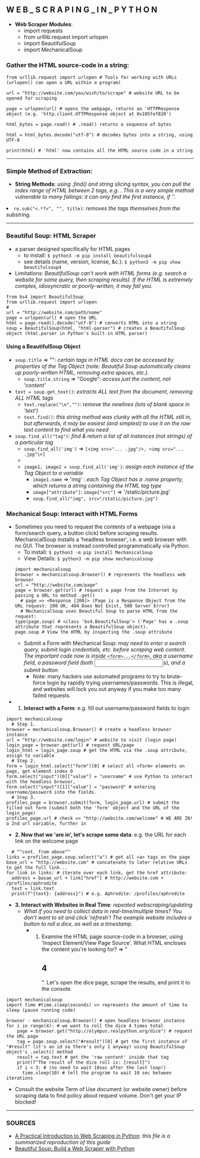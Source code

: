 ## W E B _ S C R A P I N G _ I N _ P Y T H O N

- **Web Scraper Modules**:
  - import requests
  - from urlllib.request import urlopen
  - import BeautifulSoup
  - import MechanicalSoup

### Gather the HTML source-code in a string:
```
from urllib.request import urlopen # Tools for working with URLs (urlopen() can open a URL within a program)

url = "http://website.com/you/wish/to/scrape" # website URL to be opened for scraping

page = urlopen(url) # opens the webpage, returns an 'HTTPResponse object (e.g. 'http.client.HTTPResponse object at 0x105fef820')

html_bytes = page.read() # .read() returns a sequence of bytes

html = html_bytes.decode("utf-8") # decodes bytes into a string, using UTF-8

print(html) # 'html' now contains all the HTML source code in a string
```

<hr> 

### Simple Method of Extraction:
- **String Methods**: *using .find() and string slicing syntax, you can pull the index range of HTML between 2 tags, e.g. <title>...</title>. This is a very simple method vulnerable to many failings: it can only find the first instance, if '<title>' is actually '<title id="hdg">' it won't find it, &c.*
  - ```.find()```: *searches a string for the first instance of the string-pattern*
```
    # <title>Poseidon</title>
title_index = html.find("<title>") # get the index of the '<' in '<title>'
start_index = title_index + len("<title>") # get the index of the first letter of the actual title, "'P'oseidon"
end_index = html.find("</title>") # repeat for close tag
title = html[start_index:end_index]
print(title) # "Poseidon"
```
   

### Regular Expressions – Extracting Data between HTML tags (manually):

### REGEX Special Characters, Functions & Syntax
- ```*```: *0+ occurrences of whatever preceded*
- ```.```: *1+ occurrences of whatever preceded*
  - ```.*```: *matches any character any number of times*
  - ```.*?```: *non-greedy matching pattern (finds the shortest possible match, rather than the longest* 

### REGEX Functions:
  - ```import re```: *Regex module must be imported to use*
- ```re.findall(pattern, string,)```: *find any and all matches of the pattern in a string, returning a list of all matches/*
  - ```re.findall("ab*c", "abcac")``` => ['abc', 'ac']
- ```re.search()```: *returns a 'match object' of all possible matches (even matches inside matches)*
  - ```x = matches.group()```: *gives the first and most inclusive result (unpacks the match object)*
- ```re.sub(pattern, replace_text, string,)```: *replace text in a string that matches a regular expression with new text (behaves akin to string.replace()). Example ```string = "Everything is <replaced> if it's in <tags>."```*
  - ```print(re.sub("<.*>", "!!!", string))``` => ```Everything is !!!.``` *This happens because Python's regular expressions are 'greedy'– they try to find the longest possible match.*
  - ```print(re.sub("<.*?>", "!!!", string))``` => ```Everything is !!! if it's in !!!.```

### HTML Regex
- ```match_result = re.search(pattern, html, re.IGNORECASE)```
  - ```tag_and_contents = match_results.group()```
- ```pattern = "<tag.*?>.*?</tag.*?>"``` => ```<TITLE >Profile: Dionysus</title  / >```: *a sample regex for capturing the inner contents of any <tag>contents</tag> substring in the html-string. (Use re.IGNORECASE as a 3rd-argument.)*
  - ```"<tag.*?>"```: *matches an opening tag, from '<tag' until the first '>', e.g. "<div id='ex'>".*
  - ```.*?```: *non-greedily matches all text after '<tag...>', up until first instance of...*
  - ```</title.*?>```: *the closing tag, e.g. '</TITLE >'.*
- ```re.sub("<.*?>", "", title)```: *removes the tags themselves from the substring.*

<hr>

### Beautiful Soup: HTML Scraper
- a parser designed specifically for HTML pages
  - to install: ```$ python3 -m pip install beautifulsoup4```
  - see details (name, version, license, &c.): ```$ python3 -m pip show beautifulsoup4```
- Limitations: *BeautifulSoup can't work with HTML forms (e.g. search a website for some query, then scraping results). If the HTML is extremely complex, idiosyncratic or poorly-written, it may fail you.*

```
from bs4 import BeautifulSoup
from urllib.request import urlopen
#
url = "http://website.com/path/name"
page = urlopen(url) # open the URL
html = page.read().decode("utf-8") # converts HTML into a string
soup = BeautifulSoup(html, "html-parser") # creates a BeautifulSoup object (html.parser in Python's built-in HTML parser)
```
#### Using a BeautifulSoup Object
- ```soup.title``` => "<title>Google</title>": *certain tags in HTML docs can be accessed by properties of the Tag Object (note: Beautiful Soup automatically cleans up poorly-written HTML, removing extra spaces, etc.).*
  - ```soup.title.string``` => "Google": *access just the content, not '<tag>content</tag>'*
- ```text = soup.get_text()```: *extracts ALL text from the document, removing ALL HTML tags*
  - ```text.replace("\n","")```: *remove the newlines (lots of blank space in 'text')*
  - ```text.find()```: *this string method was clunky with all the HTML still in, but afterwards, it may be easiest (and simplest) to use it on the raw text content to find what you need* 
- ```soup.find_all("tag")```: *find & return a list of all instances (not strings) of a particular tag*
  - ```soup.find_all('img')``` => ```[<img src="... .jpg"/>, <img src="... .jpg"\>]```
  - 
  - ```image1, image2 = soup.find_all('img')```: *assign each instance of the Tag Object to a variable*
    - ```image1.name``` => 'img' : *each Tag Object has a .name property, which returns a string containing the HTML tag type*
    - ```image["attribute"]```: ```image["src"]``` => '/static/picture.jpg'
    - ```soup.find_all("img", src="/static/picture.jpg")```

### Mechanical Soup: Interact with HTML Forms
- Sometimes you need to request the contents of a webpage (via a form/search query, a button click) before scraping results. MechanicalSoup installs a 'headless browser', i.e. a web browser with no GUI. The browser is instead controlled programmatically via Python.
  - To install: ```$ python3 -m pip install MechanicalSoup```
  - View Details: ```$ python3 -m pip show mechanicalsoup```
  ```
  import mechanicalsoup
  browser = mechanicalsoup.Browser() # represents the headless web browser
  url = "http://website.com/page"
  page = browser.get(url) # request a page from the Internet by passing a URL to method .get()
    # page => <Response [200]> (Page is a Response Object from the URL request: 200 OK, 404 Does Not Exist, 500 Server Error)
    # MechanicalSoup uses Beautiful Soup to parse HTML from the request: 
  type(page.soup) # <class 'bs4.BeautifulSoup'> ('Page' has a .soup attribute that represents a BeautifulSoup object).
  page.soup # View the HTML by inspecting the .soup attribute
  ```
  - Submit a Form with Mechanical Soup: *may need to enter a search query, submit login credentials, etc. before scraping web content. The important code now is inside ```<form>...</form>```, aka a username field, a password field (both <input>s), and a submit button*
    - Note: many hackers use automated programs to try to brute-force login by rapidly trying usernames/passwords. This is illegal, and websites will lock you out anyway if you make too many failed requests.
- 1. **Interact with a Form**: e.g. fill out username/password fields to login
```
import mechanicalsoup
  # Step 1. 
browser = mechanicalsoup.Browser() # create a headless browser instance
url = "http://website.com/login" # website to visit (login page)
login_page = browser.get(url) # request URL/page
login_html = login_page.soup # get the HTML via the .soup attribute, assign to variable
  # Step 2. 
form = login_html.select("form")[0] # select all <form> elements on page, get element index 0
form.select("input")[0]["value"] = "username" # use Python to interact with the headless browser,
form.select("input")[1]["value"] = "password" # entering username/password into the fields.
  # Step 3.
profiles_page = browser.submit(form, login_page.url) # submit the filled out form (submit both the 'form' object and the URL of the login_page)
profiles_page.url # check => "http://website.com/welcome" # WE ARE IN! a 2nd url variable, further in
```
- **2. Now that we 'are in', let's scrape some data**: e.g. the URL for each link on the welcome page
```
  # ^^cont. from above^^
links = profiles_page.soup.select("a") # get all <a> tags on the page
base_url = "http://website.com" # concatenate to later relative URLs to get the full link...
for link in links: # iterate over each link, get the href attribute:
  address = basae_url + link["href"] # http://website.com + /profiles/aphrodite
  text = link.text
  print(f"{text}: {address}") # e.g. Aphrodite: /profiles/aphrodite 
```
- **3. Interact with Websites in Real Time**: *repeated webscraping/updating*
  - *What if you need to collect data in real-time/multiple times? You don't want to sit and click 'refresh'! The example website includes a button to roll a dice, as well as a timestamp.*
    - 1. Examine the HTML page source-code in a browser, using 'Inspect Element/View Page Source'. What HTML encloses the content you're looking for? => "<h2 id="result">4</h2>". Let's open the dice page, scrape the results, and print it to the console.
```
import mechanicalsoup
import time #time.sleep(seconds) => represents the amount of time to sleep (pause running code)

browser - mechanicalsoup.Browser() # open headless browser instance
for i in range(4): # we want to roll the dice 4 times total
    page = browser.get("http://olympus.realpython.org/dice") # request the URL page
    tag = page.soup.select("#result")[0] # get the first instance of "#result" (it's an id so there's only 1 anyway) using BeautifulSoup object's .select() method
    result = tag.text # get the 'raw content' inside that tag
    print(f"The result of the dice roll is: {result}")
    if i < 3: # (no need to wait 10sec after the last loop!)
      time.sleep(10) # tell the program to wait 10 sec between iterations
```
- Consult the website Term of Use document (or website owner) before scraping data to find policy about request volume. Don't get your IP blocked!





<hr>

### SOURCES
- [A Practical Introduction to Web Scraping in Python](https://realpython.com/python-web-scraping-practical-introduction/): *this file is a summarized reproduction of this guide*
- [Beautiful Soup: Build a Web Scraper with Python](https://realpython.com/beautiful-soup-web-scraper-python/)
